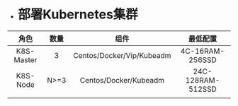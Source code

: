 * # 部署Kubernetes集群

| 角色 | 数量 | 组件 | 最低配置 |
| :---: | :---: | :---: | :---: |
| K8S-Master | 3 | Centos/Docker/Vip/Kubeadm | 4C-16RAM-256SSD |
| K8S-Node | N&gt;=3 | Centos/Docker/Kubeadm | 24C-128RAM-512SSD |
|  |  |  |  |



